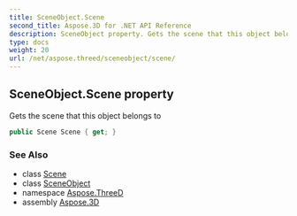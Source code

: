```yaml
---
title: SceneObject.Scene
second_title: Aspose.3D for .NET API Reference
description: SceneObject property. Gets the scene that this object belongs to
type: docs
weight: 20
url: /net/aspose.threed/sceneobject/scene/
---
```

## SceneObject.Scene property

Gets the scene that this object belongs to

```csharp
public Scene Scene { get; }
```

### See Also

* class [Scene](../../scene/)
* class [SceneObject](../)
* namespace [Aspose.ThreeD](../../../aspose.threed/)
* assembly [Aspose.3D](../../../)


